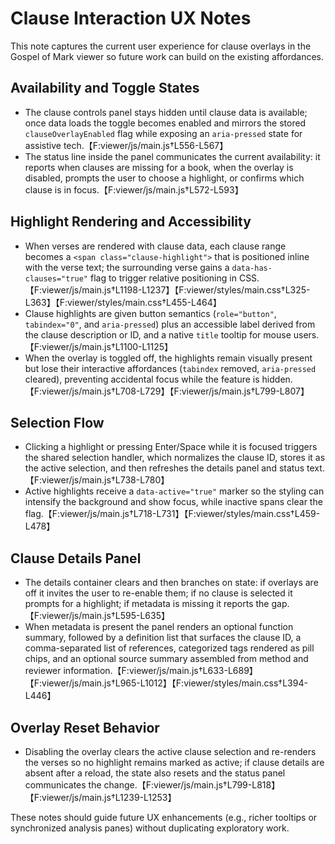 # Clause Interaction UX Notes

This note captures the current user experience for clause overlays in the Gospel of Mark viewer so future work can build on the existing affordances.

## Availability and Toggle States
- The clause controls panel stays hidden until clause data is available; once data loads the toggle becomes enabled and mirrors the stored `clauseOverlayEnabled` flag while exposing an `aria-pressed` state for assistive tech.【F:viewer/js/main.js†L556-L567】
- The status line inside the panel communicates the current availability: it reports when clauses are missing for a book, when the overlay is disabled, prompts the user to choose a highlight, or confirms which clause is in focus.【F:viewer/js/main.js†L572-L593】

## Highlight Rendering and Accessibility
- When verses are rendered with clause data, each clause range becomes a `<span class="clause-highlight">` that is positioned inline with the verse text; the surrounding verse gains a `data-has-clauses="true"` flag to trigger relative positioning in CSS.【F:viewer/js/main.js†L1198-L1237】【F:viewer/styles/main.css†L325-L363】【F:viewer/styles/main.css†L455-L464】
- Clause highlights are given button semantics (`role="button"`, `tabindex="0"`, and `aria-pressed`) plus an accessible label derived from the clause description or ID, and a native `title` tooltip for mouse users.【F:viewer/js/main.js†L1100-L1125】
- When the overlay is toggled off, the highlights remain visually present but lose their interactive affordances (`tabindex` removed, `aria-pressed` cleared), preventing accidental focus while the feature is hidden.【F:viewer/js/main.js†L708-L729】【F:viewer/js/main.js†L799-L807】

## Selection Flow
- Clicking a highlight or pressing Enter/Space while it is focused triggers the shared selection handler, which normalizes the clause ID, stores it as the active selection, and then refreshes the details panel and status text.【F:viewer/js/main.js†L738-L780】
- Active highlights receive a `data-active="true"` marker so the styling can intensify the background and show focus, while inactive spans clear the flag.【F:viewer/js/main.js†L718-L731】【F:viewer/styles/main.css†L459-L478】

## Clause Details Panel
- The details container clears and then branches on state: if overlays are off it invites the user to re-enable them; if no clause is selected it prompts for a highlight; if metadata is missing it reports the gap.【F:viewer/js/main.js†L595-L635】
- When metadata is present the panel renders an optional function summary, followed by a definition list that surfaces the clause ID, a comma-separated list of references, categorized tags rendered as pill chips, and an optional source summary assembled from method and reviewer information.【F:viewer/js/main.js†L633-L689】【F:viewer/js/main.js†L965-L1012】【F:viewer/styles/main.css†L394-L446】

## Overlay Reset Behavior
- Disabling the overlay clears the active clause selection and re-renders the verses so no highlight remains marked as active; if clause details are absent after a reload, the state also resets and the status panel communicates the change.【F:viewer/js/main.js†L799-L818】【F:viewer/js/main.js†L1239-L1253】

These notes should guide future UX enhancements (e.g., richer tooltips or synchronized analysis panes) without duplicating exploratory work.
